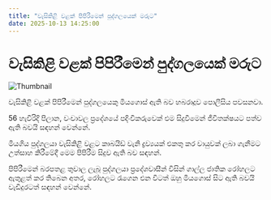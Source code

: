 ```yaml
---
title: "වැසිකිළි වළක් පිපිරීමෙන් පුද්ගලයෙක් මරුට"
date: 2025-10-13 14:25:00
---
```


# වැසිකිළි වළක් පිපිරීමෙන් පුද්ගලයෙක් මරුට

![Thumbnail](https://helakuru.sgp1.cdn.digitaloceanspaces.com/esana/images/lib/death[1].jpg)

වැසිකිළි වළක් පිපිරීමෙන් පුද්ගලයෙකු මියගොස් ඇති බව හබරාදූව පොලීසිය පවසනවා.

56 හැවිරිදි පිලාන, වංචාවල ප්‍රදේශයේ පදිංචිකරුවෙක් එම සිදුවීමෙන් ජීවිතක්ෂයට පත්ව ඇති බවයි සඳහන් වෙන්නේ.

මියගිය පුද්ගලයා වැසිකිළි වළට කාබයිඩ් වැනි ද්‍රව්‍යයක් එකතු කර වායුවක් ලබා ගැනීමට උත්සාහ කිරීමේදී මෙම පිපිරීම සිදුව ඇති බව සඳහන්.

පිපිරීමෙන් බරපතළ තුවාල ලැබූ පුද්ගලයා ප්‍රදේශවාසීන් විසින් ගාල්ල ජාතික රෝහලට ඇතුළත් කර තිබෙන අතර, රෝහලට රැගෙන එන විටත් ඔහු මියගොස් සිට ඇති බවයි වැඩිදුරටත් සඳහන් වෙන්නේ.

